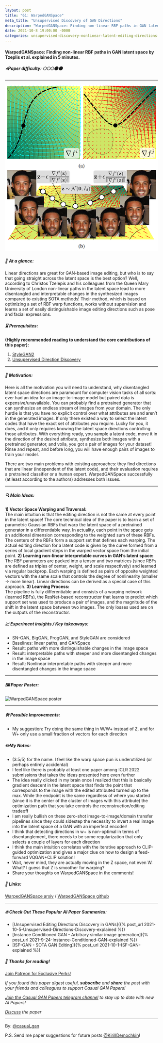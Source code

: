 ```yaml
---
layout: post
title: "61: WarpedGANSpace"
meta_title: "Unsupervised Discovery of GAN Directions"
description: "WarpedGANSpace: Finding non-linear RBF paths in GAN latent space by Tzeplis et al. explained in 5 minutes."
date: 2021-10-8 19:00:00 -0000
categories: unsupervised-discovery-nonlinear-latent-editing-directions-generator
---
```


#### WarpedGANSpace: Finding non-linear RBF paths in GAN latent space by Tzeplis et al. explained in 5 minutes.

##### ⭐️Paper difficulty: 🌕🌕🌕🌑🌑

***

![WarpedGANSpace teaser](/assets/images/warpganspace_teaser.png "WarpedGANSpace Teaser")

##### 🎯 At a glance:

Linear directions are great for GAN-based image editing, but who is to say that going straight across the latent space is the best option? Well, according to Christos Tzelepis and his colleagues from the Queen Mary University of London non-linear paths in the latent space lead to more disentangled and interpretable changes in the synthesized images compared to existing SOTA methods! Their method, which is based on optimizing a set of RBF warp functions, works without supervision and learns a set of easily distinguishable image editing directions such as pose and facial expressions.

##### ⌛️ Prerequisites:

**(Highly recommended reading to understand the core contributions of this paper):**
1) [StyleGAN2](https://github.com/NVlabs/stylegan2)
2) [Unsupervised Direction Discovery](https://t.me/casual_gan/136)

***

##### 🚀 Motivation:

Here is all the motivation you will need to understand, why disentangled latent space directions are paramount for computer vision tasks of all sorts: ever had an idea for an image-to-image model but paired data is expensive/unavailable. You can probably find a pretrained generator that can synthesize an endless stream of images from your domain. The only hurdle is that you have no explicit control over what attributes are and aren’t in the generated images. If only there existed a way to select the latent codes that have the exact set of attributes you require. Lucky for you, it does, and it only requires knowing the latent space directions controlling those attributes. With everything ready, you sample a latent code, move it in the direction of the desired attribute, synthesize both images with a pretrained generator, and voila, you got a pair of images for your dataset! Rinse and repeat, and before long, you will have enough pairs of images to train your model.

There are two main problems with existing approaches: they find directions that are linear (independent of the latent code), and their evaluation requires a pretrained classifier or a human expert. WarpedGANSpace successfully (at least according to the authors) addresses both issues.

***

##### 🔍 Main Ideas:
**1) Vector Space Warping and Traversal:**  
The main intuition is that the editing direction is not the same at every point in the latent space! The core technical idea of the paper is to learn a set of parametric Gaussian RBFs that warp the latent space of a pretrained generator in a differentiable way. In actuality, each point in the space gets an additional dimension corresponding to the weighted sum of these RBFs. The centers of the RBFs form a support set that defines each warping. The actual editing direction for a latent code is given by the curve formed from a series of local gradient steps in the warped vector space from the initial point.
**2) Learning non-linear interpretable curves in GAN’s latent space:**  
The RBF parameters are packed into a tensor and two matrices (since RBFs are defined as triples of center, weight, and scale respectively) and learned via regular backprop. Each warping is defined as pairs of opposite weighted vectors with the same scale that controls the degree of nonlinearity (smaller -> more linear). Linear directions can be derived as a special case of this approach.
**3) Learning Process:**  
The pipeline is fully differentiable and consists of a warping network (learned RBFs), the ResNet-based reconstructor that learns to predict which support set was used to produce a pair of images, and the magnitude of the shift in the latent space between two images. The only losses used are on the outputs of the reconstructor.

##### 📈 Experiment insights / Key takeaways:

- SN-GAN, BigGAN, ProgGAN, and StyleGAN are considered
- Baselines: linear paths, and GANSpace
- Result: paths with more distinguishable changes in the image space
- Result: interpretable paths with steeper and more disentangled changes in the image space
- Result: Nonlinear interpretable paths with steeper and more disentangled changes in the image space

***

##### 🖼️ Paper Poster:

![WarpedGANSpace poster](/assets/images/warpganspace.jpg "WarpedGANSpace Paper Poster")

***

##### 🛠 Possible Improvements:

- My suggestion: Try doing the same thing in W/W+ instead of Z, and for W+ only use a small fraction of vectors for each direction

##### ✏️My Notes:

- (3.5/5) for the name. I feel like the warp space pun is underutilized (or perhaps entirely accidental)
- I feel like there is probably at least one paper among ICLR 2022 submissions that takes the ideas presented here even further
- The idea really clicked in my brain once I realized that this is basically gradient descent in the latent space that finds the point that corresponds to the image with the edited attributed turned up to the max. While the endpoint is the same regardless of where you started (since it is the center of the cluster of images with this attribute) the optimization path that you take controls the reconstruction/editing tradeoff
- I am really bullish on these zero-shot image-to-image/domain transfer pipelines since they could sidestep the necessity to invert a real image into the latent space of a GAN with an imperfect encoder!
- I think that detecting directions in w+ is non-optimal in terms of disentanglement, there needs to be some regularization that only selects a couple of layers for each direction
- I think the main intuition correlates with the iterative approach to CLIP-guided optimization and gives a major clue on how to design a feed-forward VQGAN+CLIP solution!
- Wait, never mind, they are actually moving in the Z space, not even W. What? I guess that Z is smoother for warping?
- Share your thoughts on WarpedGANSpace in the comments!

##### 🔗 Links:
[WarpedGANSpace arxiv](https://arxiv.org/pdf/2109.13357v1.pdf) / [WarpedGANSpace github](https://github.com/chi0tzp/WarpedGANSpace)

***

##### 🔥 Check Out These Popular AI Paper Summaries:
- [Unsupervised Editing Directions Discovery in GANs]({% post_url 2021-10-5-Unsupervised-Directions-Discovery-explained %})
- [Instance Conditioned GAN - Arbitrary similar image generation]({% post_url 2021-9-24-Instance-Conditioned-GAN-explained %})
- [ISF-GAN - SOTA GAN Editing]({% post_url 2021-10-1-ISF-GAN-explained %})

##### 👋 Thanks for reading!
<a href="https://www.patreon.com/bePatron?u=53448948" data-patreon-widget-type="become-patron-button">Join Patreon for Exclusive Perks!</a><script async src="https://c6.patreon.com/becomePatronButton.bundle.js"></script>

*If you found this paper digest useful, **subscribe** and **share** the post with your friends and colleagues to support Casual GAN Papers!*

*[Join the Casual GAN Papers telegram channel](https://t.me/joinchat/KeutnzlvetRkZGZi) to stay up to date with new AI Papers!*

*[Discuss](https://t.me/casual_gans_chat) the paper*

***

By: [@casual_gan](https://t.me/joinchat/KeutnzlvetRkZGZi)

P.S. Send me paper suggestions for future posts
[@KirillDemochkin](mailto:kdemochkin@gmail.com)!
